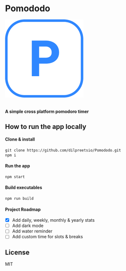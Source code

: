 # Pomododo
![Pomododo Logo](https://raw.githubusercontent.com/dilpreetsio/pomododo/master/build/icon.png)
<br/>
<br/>
<br/>
<strong>A simple cross platform pomodoro timer
</strong>
## How to run the app locally

#### Clone & install
```
git clone https://github.com/dilpreetsio/Pomododo.git
npm i
```

#### Run the app

```
npm start
```

#### Build executables
```
npm run build
```

#### Project Roadmap
- [x] Add daily, weekly, monthly & yearly stats
- [ ] Add dark mode
- [ ] Add water reminder
- [ ] Add custom time for slots & breaks

## License
MIT
